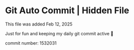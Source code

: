 # Git Auto Commit | Hidden File

This file was added Feb 12, 2025

Just for fun and keeping my daily git commit active 🤪

commit number: 1532031
